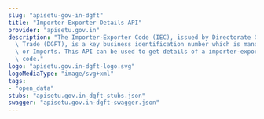 ```yaml
---
slug: "apisetu-gov-in-dgft"
title: "Importer-Exporter Details API"
provider: "apisetu.gov.in"
description: "The Importer-Exporter Code (IEC), issued by Directorate General of Foreign\
  \ Trade (DGFT), is a key business identification number which is mandatory for Exports\
  \ or Imports. This API can be used to get details of a importer-exporter by importer-exporter\
  \ code."
logo: "apisetu.gov.in-dgft-logo.svg"
logoMediaType: "image/svg+xml"
tags:
- "open_data"
stubs: "apisetu.gov.in-dgft-stubs.json"
swagger: "apisetu.gov.in-dgft-swagger.json"
---
```

